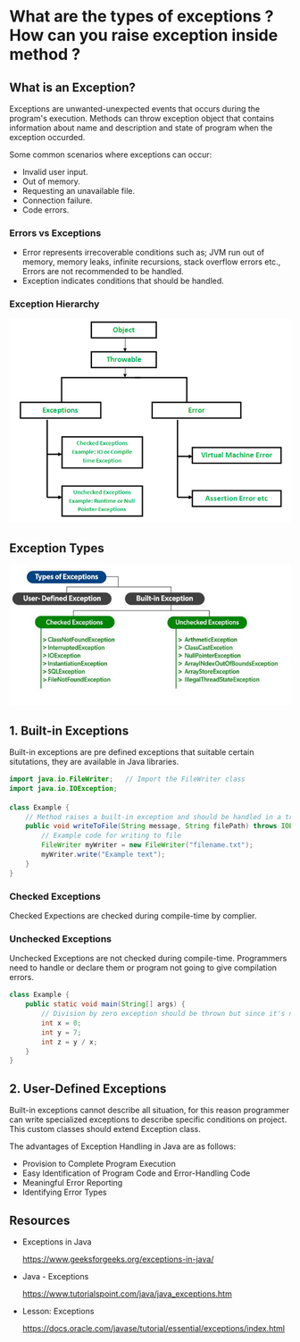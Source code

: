 # What are the types of exceptions ? How can you raise exception inside method ?

## What is an Exception?

Exceptions are unwanted-unexpected events that occurs during the program's execution.
Methods can throw exception object that contains information about name and description
and state of program when the exception occurded.

Some common scenarios where exceptions can occur:

- Invalid user input.
- Out of memory.
- Requesting an unavailable file.
- Connection failure.
- Code errors.

### Errors vs Exceptions

- Error represents irrecoverable conditions such as; JVM run out of memory, memory leaks, infinite recursions, stack
  overflow errors etc., Errors are not recommended to be handled.
- Exception indicates conditions that should be handled.

### Exception Hierarchy

![exception-hierarchy](exception-hierarchy.png "Exception Hierarchy")

## Exception Types

![exception-types](exception-types.jpg "Expetion Types")

## 1. Built-in Exceptions

Built-in exceptions are pre defined exceptions that suitable certain situtations, they are available in Java libraries.

```java
import java.io.FileWriter;   // Import the FileWriter class
import java.io.IOException;

class Example {
    // Method raises a built-in exception and should be handled in a try-catch block.
    public void writeToFile(String message, String filePath) throws IOException {
        // Example code for writing to file
        FileWriter myWriter = new FileWriter("filename.txt");
        myWriter.write("Example text");
    }
}
```

### Checked Exceptions

Checked Expections are checked during compile-time by complier.

### Unchecked Exceptions

Unchecked Exceptions are not checked during compile-time. Programmers need to handle or declare them or program not
going to give compilation errors.

```java
class Example {
    public static void main(String[] args) {
        // Division by zero exception should be thrown but since it's not handled. This error won't be caught during compile-time.
        int x = 0;
        int y = 7;
        int z = y / x;
    }
}
```

## 2. User-Defined Exceptions

Built-in exceptions cannot describe all situation, for this reason programmer can write specialized exceptions to
describe specific conditions on project. This custom classes should extend Exception class.

The advantages of Exception Handling in Java are as follows:

- Provision to Complete Program Execution
- Easy Identification of Program Code and Error-Handling Code
- Meaningful Error Reporting
- Identifying Error Types

## Resources

- Exceptions in Java

  https://www.geeksforgeeks.org/exceptions-in-java/


- Java - Exceptions

  https://www.tutorialspoint.com/java/java_exceptions.htm


- Lesson: Exceptions

  https://docs.oracle.com/javase/tutorial/essential/exceptions/index.html